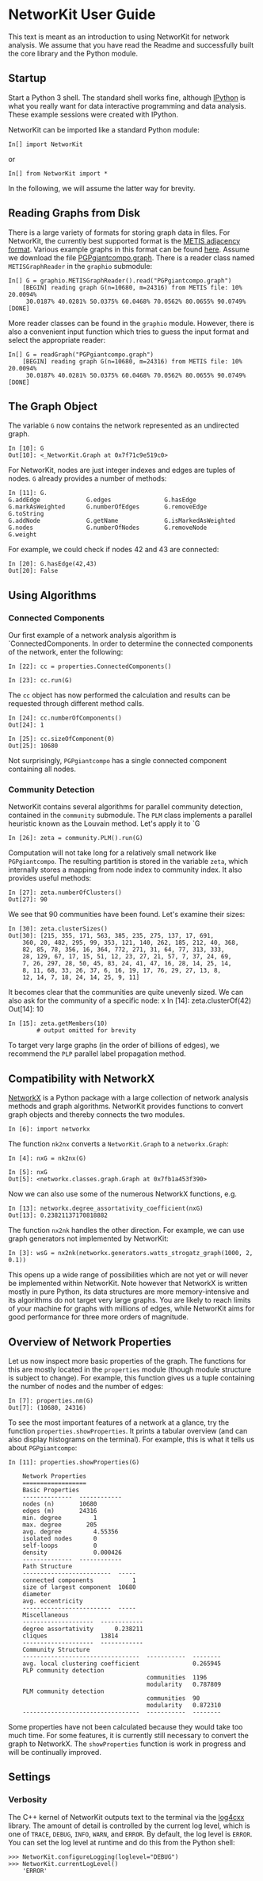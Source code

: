 # NetworKit User Guide

This text is meant as an introduction to using NetworKit for network analysis. We assume that you have read the Readme and successfully built the core library and the Python module.


## Startup

Start a Python 3 shell. The standard shell works fine, although [IPython](http://ipython.org/) is what you really want for data interactive programming and data analysis. These example sessions were created with IPython.

NetworKit can be imported like a standard Python module:

	In[] import NetworKit

or

	In[] from NetworKit import *

In the following, we will assume the latter way for brevity.

## Reading Graphs from Disk

There is a large variety of formats for storing graph data in files. For NetworKit, the currently best supported format is the [METIS adjacency format](http://people.sc.fsu.edu/~jburkardt/data/metis_graph/metis_graph.html). Various example graphs in this format can be found [here](http://www.cc.gatech.edu/dimacs10/downloads.shtml). Assume we download the file [PGPgiantcompo.graph](http://www.cc.gatech.edu/dimacs10/archive/data/clustering/PGPgiantcompo.graph.bz2). There is a reader class named `METISGraphReader` in the `graphio` submodule:

	In[] G = graphio.METISGraphReader().read("PGPgiantcompo.graph")
		[BEGIN] reading graph G(n=10680, m=24316) from METIS file: 10% 20.0094%
		 30.0187% 40.0281% 50.0375% 60.0468% 70.0562% 80.0655% 90.0749% [DONE]

More reader classes can be found in the `graphio` module. However, there is also a convenient input function which tries to guess the input format and select the appropriate reader:

	In[] G = readGraph("PGPgiantcompo.graph")
		[BEGIN] reading graph G(n=10680, m=24316) from METIS file: 10% 20.0094%
		 30.0187% 40.0281% 50.0375% 60.0468% 70.0562% 80.0655% 90.0749% [DONE]

## The Graph Object

The variable `G` now contains the network represented as an undirected graph.

	In [10]: G
	Out[10]: <_NetworKit.Graph at 0x7f71c9e519c0>


For NetworKit, nodes are just integer indexes and edges are tuples of nodes. `G` already provides a number of methods:

	In [11]: G.
	G.addEdge             G.edges               G.hasEdge
	G.markAsWeighted      G.numberOfEdges       G.removeEdge          G.toString            
	G.addNode             G.getName             G.isMarkedAsWeighted
	G.nodes               G.numberOfNodes       G.removeNode          G.weight 

For example, we could check if nodes 42 and 43 are connected:

	In [20]: G.hasEdge(42,43)
	Out[20]: False


## Using Algorithms

### Connected Components

Our first example of a network analysis algorithm is `ConnectedComponents. In order to determine the connected components of the network, enter the following:

	In [22]: cc = properties.ConnectedComponents()

	In [23]: cc.run(G)

The `cc` object has now performed the calculation and results can be requested through different method calls.

	In [24]: cc.numberOfComponents()
	Out[24]: 1

	In [25]: cc.sizeOfComponent(0)
	Out[25]: 10680

Not surprisingly, `PGPgiantcompo` has a single connected component containing all nodes.


### Community Detection

NetworKit contains several algorithms for parallel community detection, contained in the `community` submodule. The `PLM` class implements a parallel heuristic known as the Louvain method. Let's apply it to `G

	In [26]: zeta = community.PLM().run(G)

Computation will not take long for a relatively small network like `PGPgiantcompo`. The resulting partition is stored in the variable `zeta`, which internally stores a mapping from node index to community index. It also provides useful methods:

	In [27]: zeta.numberOfClusters()
	Out[27]: 90

We see that 90 communities have been found. Let's examine their sizes:

	In [30]: zeta.clusterSizes()
	Out[30]: [215, 355, 171, 563, 385, 235, 275, 137, 17, 691,
	 	360, 20, 482, 295, 99, 353, 121, 140, 262, 185, 212, 40, 368,
		82, 85, 78, 356, 16, 364, 772, 271, 31, 64, 77, 313, 333,
	   	28, 129, 67, 17, 15, 51, 12, 23, 27, 21, 57, 7, 37, 24, 69,
	    7, 26, 297, 28, 50, 45, 83, 24, 41, 47, 16, 28, 14, 25, 14,
	    8, 11, 68, 33, 26, 37, 6, 16, 19, 17, 76, 29, 27, 13, 8,
	    12, 14, 7, 18, 24, 14, 25, 9, 11]

It becomes clear that the communities are quite unevenly sized. We can also ask for the community of a specific node:
x
	In [14]: zeta.clusterOf(42)
	Out[14]: 10

	In [15]: zeta.getMembers(10)
			# output omitted for brevity


To target very large graphs (in the order of billions of edges), we recommend the `PLP` parallel label propagation method.



## Compatibility with NetworkX

[NetworkX](http://networkx.github.io/) is a Python package with a large collection of network analysis methods and graph algorithms. NetworKit provides functions to convert graph objects and thereby connects the two modules.


	In [6]: import networkx

The function `nk2nx` converts a `NetworKit.Graph` to a `networkx.Graph`:

	In [4]: nxG = nk2nx(G)

	In [5]: nxG
	Out[5]: <networkx.classes.graph.Graph at 0x7fb1a453f390>


Now we can also use some of the numerous NetworkX functions, e.g.

	In [13]: networkx.degree_assortativity_coefficient(nxG)
	Out[13]: 0.23821137170818882

The function `nx2nk` handles the other direction. For example, we can use graph generators not implemented by NetworKit:

	In [3]: wsG = nx2nk(networkx.generators.watts_strogatz_graph(1000, 2, 0.1))

This opens up a wide range of possibilities which are not yet or will never be implemented within NetworKit. Note however that NetworkX is written mostly in pure Python, its data structures are more memory-intensive and its algorithms do not target very large graphs. You are likely to reach limits of your machine for graphs with millions of edges, while NetworKit aims for good performance for three more orders of magnitude. 


## Overview of Network Properties

Let us now inspect more basic properties of the graph. The functions for this are mostly located in the `properties` module (though module structure is subject to change). For example, this function gives us a tuple containing the number of nodes and the number of edges:

	In [7]: properties.nm(G)
	Out[7]: (10680, 24316)


To see the most important features of a network at a glance, try the function `properties.showProperties`. It prints a tabular overview (and can also display histograms on the terminal). For example, this is what it tells us about `PGPgiantcompo`:


	In [11]: properties.showProperties(G)

		Network Properties
		==================
		Basic Properties
		--------------  ------------
		nodes (n)       10680
		edges (m)       24316
		min. degree         1
		max. degree       205
		avg. degree         4.55356
		isolated nodes      0
		self-loops          0
		density             0.000426
		--------------  ------------
		Path Structure
		-------------------------  -----
		connected components           1
		size of largest component  10680
		diameter
		avg. eccentricity
		-------------------------  -----
		Miscellaneous
		--------------------  ------------
		degree assortativity      0.238211
		cliques               13814
		--------------------  ------------
		Community Structure
		---------------------------------  -----------  --------
		avg. local clustering coefficient               0.265945
		PLP community detection
		                                   communities  1196
		                                   modularity   0.787809
		PLM community detection
		                                   communities  90
		                                   modularity   0.872310
		---------------------------------  -----------  --------

Some properties have not been calculated because they would take too much time. For some features, it is currently still necessary to convert the graph to NetworkX. The `showProperties` function is work in progress and will be continually improved.

## Settings

### Verbosity

The C++ kernel of NetworKit outputs text to the terminal via the [log4cxx](http://logging.apache.org/log4cxx/) library. The amount of detail is controlled by the current log level, which is one of `TRACE`, `DEBUG`, `INFO`, `WARN`, and `ERROR`. By default, the log level is `ERROR`. You can set the log level at runtime and do this from the Python shell:

	>>> NetworKit.configureLogging(loglevel="DEBUG")
	>>> NetworKit.currentLogLevel()
		'ERROR'

